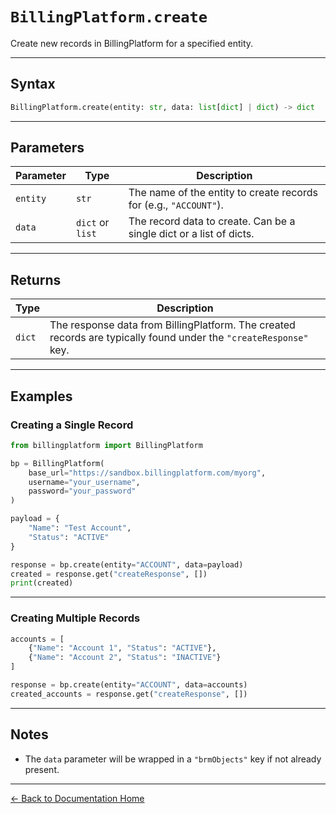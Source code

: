 # `BillingPlatform.create`

Create new records in BillingPlatform for a specified entity.

---

## Syntax

```python
BillingPlatform.create(entity: str, data: list[dict] | dict) -> dict
```

---

## Parameters

| Parameter | Type             | Description                                                      |
|-----------|------------------|------------------------------------------------------------------|
| `entity`  | `str`            | The name of the entity to create records for (e.g., `"ACCOUNT"`).|
| `data`    | `dict` or `list` | The record data to create. Can be a single dict or a list of dicts.|

---

## Returns

| Type   | Description |
|--------|-------------|
| `dict` | The response data from BillingPlatform. The created records are typically found under the `"createResponse"` key. |

---

## Examples

### Creating a Single Record

```python
from billingplatform import BillingPlatform

bp = BillingPlatform(
    base_url="https://sandbox.billingplatform.com/myorg",
    username="your_username",
    password="your_password"
)

payload = {
    "Name": "Test Account",
    "Status": "ACTIVE"
}

response = bp.create(entity="ACCOUNT", data=payload)
created = response.get("createResponse", [])
print(created)
```

---

### Creating Multiple Records

```python
accounts = [
    {"Name": "Account 1", "Status": "ACTIVE"},
    {"Name": "Account 2", "Status": "INACTIVE"}
]

response = bp.create(entity="ACCOUNT", data=accounts)
created_accounts = response.get("createResponse", [])
```

---

## Notes

- The `data` parameter will be wrapped in a `"brmObjects"` key if not already present.

---

[← Back to Documentation Home](README.md)